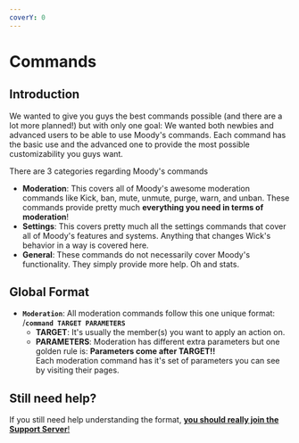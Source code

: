 ```yaml
---
coverY: 0
---
```


# Commands

## Introduction

We wanted to give you guys the best commands possible (and there are a lot more planned!) but with only one goal: We wanted both newbies and advanced users to be able to use Moody's commands. Each command has the basic use and the advanced one to provide the most possible customizability you guys want.

There are 3 categories regarding Moody's commands

* **Moderation**: This covers all of Moody's awesome moderation commands like Kick, ban, mute, unmute, purge, warn, and unban. These commands provide pretty much **everything you need in terms of moderation**!
* **Settings**: This covers pretty much all the settings commands that cover all of Moody's features and systems. Anything that changes Wick's behavior in a way is covered here.
* **General**: These commands do not necessarily cover Moody's functionality. They simply provide more help. Oh and stats.

## Global Format



* **`Moderation`**: All moderation commands follow this one unique format: /**`command TARGET PARAMETERS`**
  * **TARGET**: It's usually the member(s) you want to apply an action on.
  * **PARAMETERS**: Moderation has different extra parameters but one golden rule is: **Parameters come after TARGET!!**\
    Each moderation command has it's set of parameters you can see by visiting their pages.

## Still need help?

If you still need help understanding the format, [**you should really join the Support Server**!](https://discord.gg/NHKjXpYCpe)
